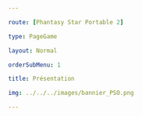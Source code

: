 ```yaml
---

route: [Phantasy Star Portable 2]

type: PageGame

layout: Normal

orderSubMenu: 1

title: Présentation

img: ../../../images/bannier_PSO.png

---
```

